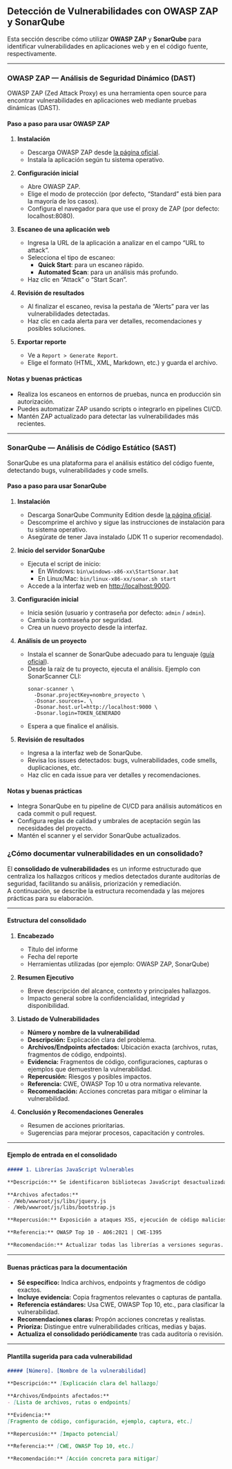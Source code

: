 ## Detección de Vulnerabilidades con OWASP ZAP y SonarQube

Esta sección describe cómo utilizar **OWASP ZAP** y **SonarQube** para identificar vulnerabilidades en aplicaciones web y en el código fuente, respectivamente.

---

### OWASP ZAP — Análisis de Seguridad Dinámico (DAST)

OWASP ZAP (Zed Attack Proxy) es una herramienta open source para encontrar vulnerabilidades en aplicaciones web mediante pruebas dinámicas (DAST).

#### Paso a paso para usar OWASP ZAP

1. **Instalación**
   - Descarga OWASP ZAP desde [la página oficial](https://www.zaproxy.org/download/).
   - Instala la aplicación según tu sistema operativo.

2. **Configuración inicial**
   - Abre OWASP ZAP.
   - Elige el modo de protección (por defecto, “Standard” está bien para la mayoría de los casos).
   - Configura el navegador para que use el proxy de ZAP (por defecto: localhost:8080).

3. **Escaneo de una aplicación web**
   - Ingresa la URL de la aplicación a analizar en el campo “URL to attack”.
   - Selecciona el tipo de escaneo:  
     - **Quick Start**: para un escaneo rápido.
     - **Automated Scan**: para un análisis más profundo.
   - Haz clic en “Attack” o “Start Scan”.

4. **Revisión de resultados**
   - Al finalizar el escaneo, revisa la pestaña de “Alerts” para ver las vulnerabilidades detectadas.
   - Haz clic en cada alerta para ver detalles, recomendaciones y posibles soluciones.

5. **Exportar reporte**
   - Ve a `Report > Generate Report`.
   - Elige el formato (HTML, XML, Markdown, etc.) y guarda el archivo.

#### Notas y buenas prácticas

- Realiza los escaneos en entornos de pruebas, nunca en producción sin autorización.
- Puedes automatizar ZAP usando scripts o integrarlo en pipelines CI/CD.
- Mantén ZAP actualizado para detectar las vulnerabilidades más recientes.

---

### SonarQube — Análisis de Código Estático (SAST)

SonarQube es una plataforma para el análisis estático del código fuente, detectando bugs, vulnerabilidades y code smells.

#### Paso a paso para usar SonarQube

1. **Instalación**
   - Descarga SonarQube Community Edition desde [la página oficial](https://www.sonarqube.org/downloads/).
   - Descomprime el archivo y sigue las instrucciones de instalación para tu sistema operativo.
   - Asegúrate de tener Java instalado (JDK 11 o superior recomendado).

2. **Inicio del servidor SonarQube**
   - Ejecuta el script de inicio:
     - En Windows: `bin\windows-x86-xx\StartSonar.bat`
     - En Linux/Mac: `bin/linux-x86-xx/sonar.sh start`
   - Accede a la interfaz web en [http://localhost:9000](http://localhost:9000).

3. **Configuración inicial**
   - Inicia sesión (usuario y contraseña por defecto: `admin` / `admin`).
   - Cambia la contraseña por seguridad.
   - Crea un nuevo proyecto desde la interfaz.

4. **Análisis de un proyecto**
   - Instala el scanner de SonarQube adecuado para tu lenguaje ([guía oficial](https://docs.sonarqube.org/latest/analysis/scan/sonarscanner/)).
   - Desde la raíz de tu proyecto, ejecuta el análisis. Ejemplo con SonarScanner CLI:
     ```
     sonar-scanner \
       -Dsonar.projectKey=nombre_proyecto \
       -Dsonar.sources=. \
       -Dsonar.host.url=http://localhost:9000 \
       -Dsonar.login=TOKEN_GENERADO
     ```
   - Espera a que finalice el análisis.

5. **Revisión de resultados**
   - Ingresa a la interfaz web de SonarQube.
   - Revisa los issues detectados: bugs, vulnerabilidades, code smells, duplicaciones, etc.
   - Haz clic en cada issue para ver detalles y recomendaciones.

#### Notas y buenas prácticas

- Integra SonarQube en tu pipeline de CI/CD para análisis automáticos en cada commit o pull request.
- Configura reglas de calidad y umbrales de aceptación según las necesidades del proyecto.
- Mantén el scanner y el servidor SonarQube actualizados.


### ¿Cómo documentar vulnerabilidades en un consolidado?

El **consolidado de vulnerabilidades** es un informe estructurado que centraliza los hallazgos críticos y medios detectados durante auditorías de seguridad, facilitando su análisis, priorización y remediación.  
A continuación, se describe la estructura recomendada y las mejores prácticas para su elaboración.

---

#### Estructura del consolidado

1. **Encabezado**
   - Título del informe
   - Fecha del reporte
   - Herramientas utilizadas (por ejemplo: OWASP ZAP, SonarQube)

2. **Resumen Ejecutivo**
   - Breve descripción del alcance, contexto y principales hallazgos.
   - Impacto general sobre la confidencialidad, integridad y disponibilidad.

3. **Listado de Vulnerabilidades**
   - **Número y nombre de la vulnerabilidad**
   - **Descripción:** Explicación clara del problema.
   - **Archivos/Endpoints afectados:** Ubicación exacta (archivos, rutas, fragmentos de código, endpoints).
   - **Evidencia:** Fragmentos de código, configuraciones, capturas o ejemplos que demuestren la vulnerabilidad.
   - **Repercusión:** Riesgos y posibles impactos.
   - **Referencia:** CWE, OWASP Top 10 u otra normativa relevante.
   - **Recomendación:** Acciones concretas para mitigar o eliminar la vulnerabilidad.

4. **Conclusión y Recomendaciones Generales**
   - Resumen de acciones prioritarias.
   - Sugerencias para mejorar procesos, capacitación y controles.

---

#### Ejemplo de entrada en el consolidado

```markdown
##### 1. Librerías JavaScript Vulnerables

**Descripción:** Se identificaron bibliotecas JavaScript desactualizadas con vulnerabilidades conocidas.

**Archivos afectados:**  
- /Web/wwwroot/js/libs/jquery.js  
- /Web/wwwroot/js/libs/bootstrap.js

**Repercusión:** Exposición a ataques XSS, ejecución de código malicioso o secuestro de sesión.

**Referencia:** OWASP Top 10 - A06:2021 | CWE-1395

**Recomendación:** Actualizar todas las librerías a versiones seguras. Implementar control de versiones y revisión periódica de dependencias.
```

---

#### Buenas prácticas para la documentación

- **Sé específico:** Indica archivos, endpoints y fragmentos de código exactos.
- **Incluye evidencia:** Copia fragmentos relevantes o capturas de pantalla.
- **Referencia estándares:** Usa CWE, OWASP Top 10, etc., para clasificar la vulnerabilidad.
- **Recomendaciones claras:** Propón acciones concretas y realistas.
- **Prioriza:** Distingue entre vulnerabilidades críticas, medias y bajas.
- **Actualiza el consolidado periódicamente** tras cada auditoría o revisión.

---

#### Plantilla sugerida para cada vulnerabilidad

```markdown
##### [Número]. [Nombre de la vulnerabilidad]

**Descripción:** [Explicación clara del hallazgo]

**Archivos/Endpoints afectados:**  
- [Lista de archivos, rutas o endpoints]

**Evidencia:**  
[Fragmento de código, configuración, ejemplo, captura, etc.]

**Repercusión:** [Impacto potencial]

**Referencia:** [CWE, OWASP Top 10, etc.]

**Recomendación:** [Acción concreta para mitigar]
```
